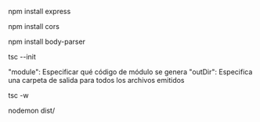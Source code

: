 <!-- Instalaciones para crear servidor -->

  <!-- Paquete para crear el servidor express -->
  npm install express

  <!-- Paquete para permitir servir recursos restringidos desde otro sitio -->
  npm install cors

  <!-- Paquete que sirve para transformar el cuerpo de las solicitudes a un formato -->
  <!-- mas entendible o procesable -->
  npm install body-parser

<!-- Luego se tiene que inicializar el archivo de configuracion de TS -->
tsc --init

  <!-- En este archivo tener en cuenta lo siguinte -->

  "module": Especificar qué código de módulo se genera
  "outDir": Especifica una carpeta de salida para todos los archivos emitidos

  <!-- Nota: Tener en cuenta que el modulo CommonJS es necesario para el uso -->
  <!--       en el backend cuando se utiliza NodeJS y express por otro lado -->
  <!--       si estas usando NestJS, deberias utilizar ES6 o afines. -->
  <!--       Con respecto a angular seria otro tema. Investigar! -->

<!-- Para probar esto vamos a utilizar dos cosas -->

  <!-- Poniendo a mirar los cambios de los archivos -->
  <!-- Si algun archivo se guarda o cambia algo, esto -->
  <!-- lo detecta -->
  tsc -w

  <!-- Poniendo a mirar lo que se compila en la carpeta -->
  <!-- "dist" que seria la carpeta outDir del archivo tsconfig.json -->
  <!-- puedes configurar otra carpeta si es necesario -->
  nodemon dist/